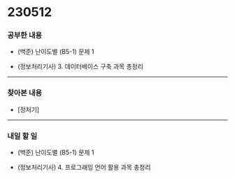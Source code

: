 # 230512

### 공부한 내용

- (백준) 난이도별 (B5-1) 문제 1

- (정보처리기사) 3. 데이터베이스 구축 과목 총정리

---

### 찾아본 내용

- [정처기]

---

### 내일 할 일

- (백준) 난이도별 (B5-1) 문제 1

- (정보처리기사) 4. 프로그래밍 언어 활용 과목 총정리
